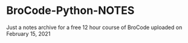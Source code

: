 # BroCode-Python-NOTES
Just a notes archive for a free 12 hour course of BroCode uploaded on February 15, 2021
